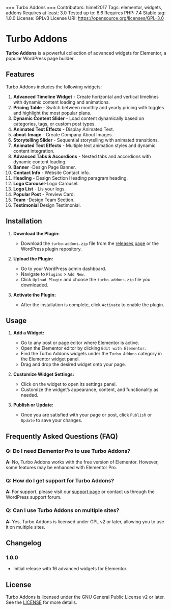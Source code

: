 === Turbo Addons ===
Contributors: himel2017
Tags: elementor, widgets, addons
Requires at least: 3.0
Tested up to: 6.6
Requires PHP: 7.4
Stable tag: 1.0.0
License: GPLv3
License URI: https://opensource.org/licenses/GPL-3.0

# Turbo Addons

**Turbo Addons** is a powerful collection of advanced widgets for Elementor, a popular WordPress page builder.

## Features

Turbo Addons includes the following widgets:

1. **Advanced Timeline Widget** - Create horizontal and vertical timelines with dynamic content loading and animations.
2. **Pricing Table** - Switch between monthly and yearly pricing with toggles and highlight the most popular plans.
3. **Dynamic Content Slider** - Load content dynamically based on categories, tags, or custom post types.
4. **Animated Text Effects** - Display Animated Text.
5. **about-Image** - Create Company About Images.
6. **Storytelling Slider** - Sequential storytelling with animated transitions.
7. **Animated Text Effects** - Multiple text animation styles and dynamic content integration.
8. **Advanced Tabs & Accordions** - Nested tabs and accordions with dynamic content loading.
9. **Banner** -Design Page Banner.
10. **Contact Info** - Website Contact info.
11. **Heading** - Design Section Heading paragram heading.
12. **Logo Carousel**-Logo Carousel.
13. **Logo List** - Lis your logs.
14. **Popular Post** - Preview Card.
15. **Team** -Design Team Section.
16. **Testimonial** Design Testimonial.


## Installation

1. **Download the Plugin:**
   - Download the `turbo-addons.zip` file from the [releases page](#) or the WordPress plugin repository.

2. **Upload the Plugin:**
   - Go to your WordPress admin dashboard.
   - Navigate to `Plugins` > `Add New`.
   - Click `Upload Plugin` and choose the `turbo-addons.zip` file you downloaded.

3. **Activate the Plugin:**
   - After the installation is complete, click `Activate` to enable the plugin.

## Usage

1. **Add a Widget:**
   - Go to any post or page editor where Elementor is active.
   - Open the Elementor editor by clicking `Edit with Elementor`.
   - Find the Turbo Addons widgets under the `Turbo Addons` category in the Elementor widget panel.
   - Drag and drop the desired widget onto your page.

2. **Customize Widget Settings:**
   - Click on the widget to open its settings panel.
   - Customize the widget’s appearance, content, and functionality as needed.

3. **Publish or Update:**
   - Once you are satisfied with your page or post, click `Publish` or `Update` to save your changes.

## Frequently Asked Questions (FAQ)

### Q: Do I need Elementor Pro to use Turbo Addons?
**A:** No, Turbo Addons works with the free version of Elementor. However, some features may be enhanced with Elementor Pro.

### Q: How do I get support for Turbo Addons?
**A:** For support, please visit our [support page](#) or contact us through the WordPress support forum.

### Q: Can I use Turbo Addons on multiple sites?
**A:** Yes, Turbo Addons is licensed under GPL v2 or later, allowing you to use it on multiple sites.

## Changelog

### 1.0.0
* Initial release with 16 advanced widgets for Elementor.

## License

Turbo Addons is licensed under the GNU General Public License v2 or later. See the [LICENSE](https://www.gnu.org/licenses/gpl-2.0.html) for more details.

